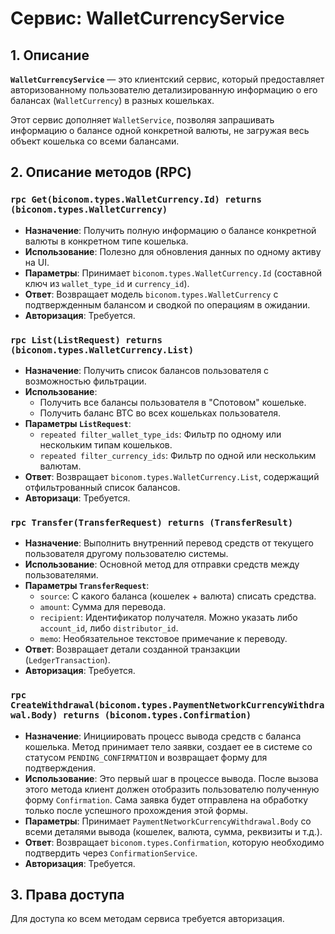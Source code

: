# Сервис: WalletCurrencyService

## 1. Описание

**`WalletCurrencyService`** — это клиентский сервис, который предоставляет авторизованному пользователю детализированную информацию о его балансах (`WalletCurrency`) в разных кошельках.

Этот сервис дополняет `WalletService`, позволяя запрашивать информацию о балансе одной конкретной валюты, не загружая весь объект кошелька со всеми балансами.

## 2. Описание методов (RPC)

### `rpc Get(biconom.types.WalletCurrency.Id) returns (biconom.types.WalletCurrency)`
- **Назначение**: Получить полную информацию о балансе конкретной валюты в конкретном типе кошелька.
- **Использование**: Полезно для обновления данных по одному активу на UI.
- **Параметры**: Принимает `biconom.types.WalletCurrency.Id` (составной ключ из `wallet_type_id` и `currency_id`).
- **Ответ**: Возвращает модель `biconom.types.WalletCurrency` с подтвержденным балансом и сводкой по операциям в ожидании.
- **Авторизация**: Требуется.

### `rpc List(ListRequest) returns (biconom.types.WalletCurrency.List)`
- **Назначение**: Получить список балансов пользователя с возможностью фильтрации.
- **Использование**:
  - Получить все балансы пользователя в "Спотовом" кошельке.
  - Получить баланс BTC во всех кошельках пользователя.
- **Параметры `ListRequest`**:
  - `repeated filter_wallet_type_ids`: Фильтр по одному или нескольким типам кошельков.
  - `repeated filter_currency_ids`: Фильтр по одной или нескольким валютам.
- **Ответ**: Возвращает `biconom.types.WalletCurrency.List`, содержащий отфильтрованный список балансов.
- **Авторизаци**: Требуется.

### `rpc Transfer(TransferRequest) returns (TransferResult)`
- **Назначение**: Выполнить внутренний перевод средств от текущего пользователя другому пользователю системы.
- **Использование**: Основной метод для отправки средств между пользователями.
- **Параметры `TransferRequest`**:
  - `source`: С какого баланса (кошелек + валюта) списать средства.
  - `amount`: Сумма для перевода.
  - `recipient`: Идентификатор получателя. Можно указать либо `account_id`, либо `distributor_id`.
  - `memo`: Необязательное текстовое примечание к переводу.
- **Ответ**: Возвращает детали созданной транзакции (`LedgerTransaction`).
- **Авторизация**: Требуется.

### `rpc CreateWithdrawal(biconom.types.PaymentNetworkCurrencyWithdrawal.Body) returns (biconom.types.Confirmation)`
- **Назначение**: Инициировать процесс вывода средств с баланса кошелька. Метод принимает тело заявки, создает ее в системе со статусом `PENDING_CONFIRMATION` и возвращает форму для подтверждения.
- **Использование**: Это первый шаг в процессе вывода. После вызова этого метода клиент должен отобразить пользователю полученную форму `Confirmation`. Сама заявка будет отправлена на обработку только после успешного прохождения этой формы.
- **Параметры**: Принимает `PaymentNetworkCurrencyWithdrawal.Body` со всеми деталями вывода (кошелек, валюта, сумма, реквизиты и т.д.).
- **Ответ**: Возвращает `biconom.types.Confirmation`, которую необходимо подтвердить через `ConfirmationService`.
- **Авторизация**: Требуется.

## 3. Права доступа

Для доступа ко всем методам сервиса требуется авторизация.
